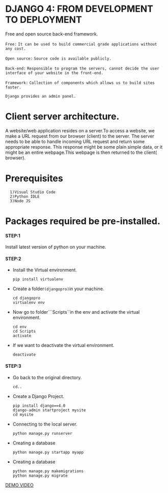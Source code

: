 # DJANGO 4: FROM DEVELOPMENT TO DEPLOYMENT

Free and open source back-end framework.

```Free:``` ```It can be used to build commercial grade applications without any cost.```

```Open source:``` ```Source code is available publicly.```

```Back-end:``` ```Responsible to program the servers, cannot decide the user interface of your website in the front-end.```

```Framework:``` ```Collection of components which allows us to build sites faster.```

```Django provides an admin panel.```

# Client server architecture.
A website/web application resides on a server.To access a website, we make a URL request from our browser (client) to the server.
The server needs to be able to handle incoming URL request and return some appropriate response.
This response might be some plain simple data, or it might be an entire webpage.This webpage is then returned to the client( browser).



# Prerequisites

      1)Visual Studio Code
      2)Python IDLE
      3)Node JS


# Packages required be pre-installed.

#### STEP:1
Install latest version of python on your machine.
#### STEP:2
* Install the Virtual environment.

      pip install virtualenv

* Create a folder```(djangopro)```in your machine.
      
      cd djangopro
      virtualenv env
      
* Now go to folder```Scripts``in the env and activate the virtual environment.

      cd env
      cd Scripts
      activate
      
* If we want to deactivate the virtual environment.

      deactivate
      

#### STEP:3
* Go back to the original directory.

      cd..

* Create a Django Project.

      pip install django==4.0
      django-admin startproject mysite
      cd mysite
 
* Connecting to the local server.

      python manage.py runserver
      
* Creating a database

      python manage.py startapp myapp
      
* Creating a database

      python manage.py makemigrations
      python manage.py migrate
 

 [DEMO VIDEO](https://drive.google.com/file/d/1E3pU-TO777645haBH0O75Tc2pxdVLCVE/view?usp=sharing)


